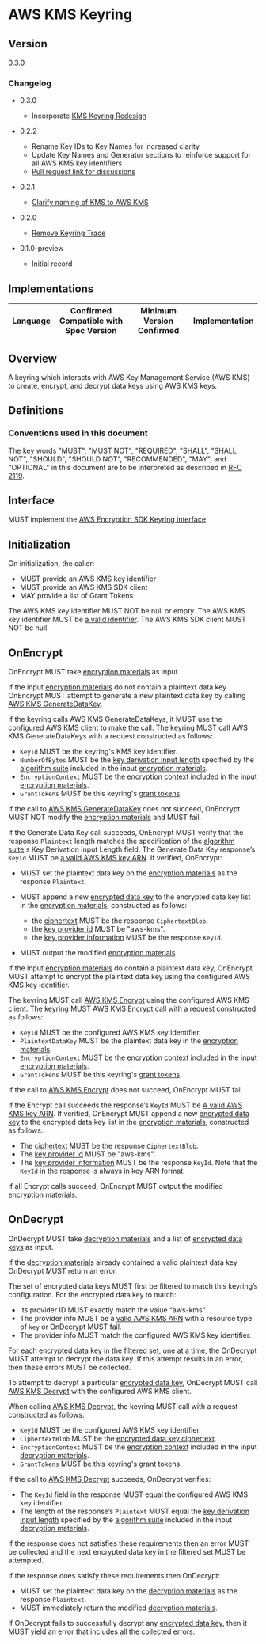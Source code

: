 [//]: # "Copyright Amazon.com Inc. or its affiliates. All Rights Reserved."
[//]: # "SPDX-License-Identifier: CC-BY-SA-4.0"

# AWS KMS Keyring

## Version

0.3.0

### Changelog

- 0.3.0

  - Incorporate [KMS Keyring Redesign](https://github.com/awslabs/aws-encryption-sdk-specification/tree/master/proposals/2020-07-01_aws-kms-keyring-redesign)

- 0.2.2

  - Rename Key IDs to Key Names for increased clarity
  - Update Key Names and Generator sections to reinforce support for all AWS KMS key identifiers
  - [Pull request link for discussions](https://github.com/awslabs/aws-encryption-sdk-specification/pull/123)

- 0.2.1

  - [Clarify naming of KMS to AWS KMS](https://github.com/awslabs/aws-encryption-sdk-specification/issues/67)

- 0.2.0

  - [Remove Keyring Trace](../changes/2020-05-13_remove-keyring-trace/change.md)

- 0.1.0-preview

  - Initial record

## Implementations

| Language | Confirmed Compatible with Spec Version | Minimum Version Confirmed | Implementation |
| -------- | -------------------------------------- | ------------------------- | -------------- |

## Overview

A keyring which interacts with AWS Key Management Service (AWS KMS) to create, encrypt, and decrypt data keys
using AWS KMS keys.

## Definitions

### Conventions used in this document

The key words "MUST", "MUST NOT", "REQUIRED", "SHALL", "SHALL NOT", "SHOULD", "SHOULD NOT", "RECOMMENDED", "MAY", and "OPTIONAL"
in this document are to be interpreted as described in [RFC 2119](https://tools.ietf.org/html/rfc2119).

## Interface

MUST implement the [AWS Encryption SDK Keyring interface](../keyring-interface.md#interface)

## Initialization

On initialization, the caller:

- MUST provide an AWS KMS key identifier
- MUST provide an AWS KMS SDK client
- MAY provide a list of Grant Tokens

The AWS KMS key identifier MUST NOT be null or empty.
The AWS KMS key identifier MUST be [a valid identifier](aws-kms-key-arn.md#a-valid-aws-kms-identifier).
The AWS KMS SDK client MUST NOT be null.

## OnEncrypt

OnEncrypt MUST take [encryption materials](../structures.md#encryption-materials) as input.

If the input [encryption materials](../structures.md#encryption-materials) do not contain a plaintext data key
OnEncrypt MUST attempt to generate a new plaintext data key
by calling [AWS KMS GenerateDataKey](https://docs.aws.amazon.com/kms/latest/APIReference/API_GenerateDataKey.html).

If the keyring calls AWS KMS GenerateDataKeys, it MUST use the configured AWS KMS client to make the call.
The keyring MUST call AWS KMS GenerateDataKeys with a request constructed as follows:

- `KeyId` MUST be the keyring's KMS key identifier.
- `NumberOfBytes` MUST be the [key derivation input length](../algorithm-suites.md#key-derivation-input-length)
  specified by the [algorithm suite](../algorithm-suites.md) included in the input [encryption materials](../structures.md#encryption-materials).
- `EncryptionContext` MUST be the [encryption context](../structures.md#encryption-context)
  included in the input [encryption materials](../structures.md#encryption-materials).
- `GrantTokens` MUST be this keyring's [grant tokens](https://docs.aws.amazon.com/kms/latest/developerguide/concepts.html#grant_token).

If the call to [AWS KMS GenerateDataKey](https://docs.aws.amazon.com/kms/latest/APIReference/API_GenerateDataKey.html) does not succeed,
OnEncrypt MUST NOT modify the [encryption materials](../structures.md#encryption-materials) and MUST fail.

If the Generate Data Key call succeeds, OnEncrypt MUST verify that the response `Plaintext` length matches
the specification of the [algorithm suite](../algorithm-suites.md)'s Key Derivation Input Length field.
The Generate Data Key response’s `KeyId` MUST be [a valid AWS KMS key ARN](aws-kms-key-arn.md#a-valid-aws-kms-arn).
If verified, OnEncrypt:

- MUST set the plaintext data key on the [encryption materials](../structures.md#encryption-materials) as the response `Plaintext`.

- MUST append a new [encrypted data key](../structures.md#encrypted-data-key) to the encrypted data key list in the [encryption materials](../structures.md#encryption-materials), constructed as follows:

  - the [ciphertext](../structures.md#ciphertext) MUST be the response `CiphertextBlob`.
  - the [key provider id](../structures.md#key-provider-id) MUST be "aws-kms".
  - the [key provider information](../structures.md#key-provider-information) MUST be the response `KeyId`.

- MUST output the modified [encryption materials](../structures.md#encryption-materials)

If the input [encryption materials](../structures.md#encryption-materials) do contain a plaintext data key,
OnEncrypt MUST attempt to encrypt the plaintext data key using the configured AWS KMS key identifier.

The keyring MUST call [AWS KMS Encrypt](https://docs.aws.amazon.com/kms/latest/APIReference/API_Encrypt.html) using the configured AWS KMS client.
The keyring MUST AWS KMS Encrypt call with a request constructed as follows:

- `KeyId` MUST be the configured AWS KMS key identifier.
- `PlaintextDataKey` MUST be the plaintext data key in the [encryption materials](../structures.md#encryption-materials).
- `EncryptionContext` MUST be the [encryption context](../structures.md#encryption-context) included in the input [encryption materials](../structures.md#encryption-materials).
- `GrantTokens` MUST be this keyring's [grant tokens](https://docs.aws.amazon.com/kms/latest/developerguide/concepts.html#grant_token).

If the call to [AWS KMS Encrypt](https://docs.aws.amazon.com/kms/latest/APIReference/API_Encrypt.html) does not succeed, OnEncrypt MUST fail.

If the Encrypt call succeeds the response’s `KeyId` MUST be [A valid AWS KMS key ARN](aws-kms-key-arn.md#a-valid-aws-kms-arn). If verified, OnEncrypt MUST append a new [encrypted data key](../structures.md#encrypted-data-key) to the encrypted data key list in the [encryption materials](../structures.md#encryption-materials), constructed as follows:

  - The [ciphertext](../structures.md#ciphertext) MUST be the response `CiphertextBlob`.
  - The [key provider id](../structures.md#key-provider-id) MUST be "aws-kms".
  - The [key provider information](../structures.md#key-provider-information) MUST be the response `KeyId`. Note that the `KeyId` in the response is always in key ARN format.

If all Encrypt calls succeed, OnEncrypt MUST output the modified [encryption materials](../structures.md#encryption-materials).

## OnDecrypt

OnDecrypt MUST take [decryption materials](../structures.md#decryption-materials) and
a list of [encrypted data keys](../structures.md#encrypted-data-key) as input.

If the [decryption materials](../structures.md#decryption-materials) already contained a valid plaintext data key
OnDecrypt MUST return an error.

The set of encrypted data keys MUST first be filtered to match this keyring’s configuration. For the encrypted data key to match:

- Its provider ID MUST exactly match the value “aws-kms”.
- The provider info MUST be a [valid AWS KMS ARN](aws-kms-key-arn.md#a-valid-aws-kms-arn) with a resource type of `key` or OnDecrypt MUST fail.
- The provider info MUST match the configured AWS KMS key identifier.

For each encrypted data key in the filtered set, one at a time, the OnDecrypt MUST attempt to decrypt the data key.
If this attempt results in an error, then these errors MUST be collected.

To attempt to decrypt a particular [encrypted data key](../structures.md#encrypted-data-key),
OnDecrypt MUST call [AWS KMS Decrypt](https://docs.aws.amazon.com/kms/latest/APIReference/API_Decrypt.html) with the configured AWS KMS client.

When calling [AWS KMS Decrypt](https://docs.aws.amazon.com/kms/latest/APIReference/API_Decrypt.html), the keyring MUST call with a request constructed as follows:

- `KeyId` MUST be the configured AWS KMS key identifier.
- `CiphertextBlob` MUST be the [encrypted data key ciphertext](../structures.md#ciphertext).
- `EncryptionContext` MUST be the [encryption context](../structures.md#encryption-context) included in the input [decryption materials](../structures.md#decryption-materials).
- `GrantTokens` MUST be this keyring's [grant tokens](https://docs.aws.amazon.com/kms/latest/developerguide/concepts.html#grant_token).

If the call to [AWS KMS Decrypt](https://docs.aws.amazon.com/kms/latest/APIReference/API_Decrypt.html) succeeds, OnDecrypt verifies:

- The `KeyId` field in the response MUST equal the configured AWS KMS key identifier.
- The length of the response’s `Plaintext` MUST equal the [key derivation input length](../algorithm-suites.md#key-derivation-input-length)
  specified by the [algorithm suite](../algorithm-suites.md) included in the input [decryption materials](../structures.md#decryption-materials).

If the response does not satisfies these requirements then an error MUST be collected
and the next encrypted data key in the filtered set MUST be attempted.

If the response does satisfy these requirements then OnDecrypt:

- MUST set the plaintext data key on the [decryption materials](../structures.md#decryption-materials) as the response `Plaintext`.
- MUST immediately return the modified [decryption materials](../structures.md#decryption-materials).

If OnDecrypt fails to successfully decrypt any [encrypted data key](../structures.md#encrypted-data-key),
then it MUST yield an error that includes all the collected errors.
